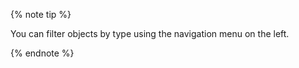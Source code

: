 {% note tip %}

You can filter objects by type using the navigation menu on the left.

{% endnote %}


